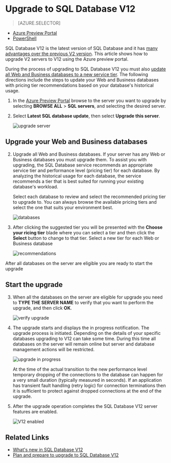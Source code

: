 <properties 
	pageTitle="Upgrade to SQL Database V12" 
	description="Explains how to upgrade to Azure SQL Database V12, from an earlier version of Azure SQL Database." 
	services="sql-database" 
	documentationCenter="" 
	authors="stevestein" 
	manager="jeffreyg"
	editor=""/>

<tags 
	ms.service="sql-database" 
	ms.date="10/08/2015" 
	wacn.date=""/>


# Upgrade to SQL Database V12


> [AZURE.SELECTOR]
- [Azure Preview Portal](/documentation/articles/sql-database-v12-upgrade)
- [PowerShell](/documentation/articles/sql-database-upgrade-server)


SQL Database V12 is the latest version of SQL Database and it has [many advantages over the previous V2 version](/documentation/articles/sql-database-v12-whats-new). This article shows how to upgrade V2 servers to V12 using the Azure preview portal. 

During the process of upgrading to SQL Database V12 you must also [update all Web and Business databases to a new service tier](/documentation/articles/sql-database-upgrade-new-service-tiers). The following directions include the steps to update your Web and Business databases with pricing tier recommendations based on your database's historical usage. 



1. In the [Azure Preview Portal](http://manage.windowsazure.cn/) browse to the server you want to upgrade by selecting **BROWSE ALL** > **SQL servers**, and selecting the desired server.
2. Select **Latest SQL database update**, then select **Upgrade this server**.

      ![upgrade server][1]

## Upgrade your Web and Business databases

2. Upgrade all Web and Business databases. If your server has any Web or Business databases you must upgrade them. To assist you with upgrading, the SQL Database service recommends an appropriate service tier and performance level (pricing tier) for each database. By analyzing the historical usage for each database, the service recommends a tier that is best suited for running your existing database's workload. 
    
    Select each database to review and select the recommended pricing tier to upgrade to. You can always browse the available pricing tiers and select the one that suits your environment best.

     ![databases][2]



7. After clicking the suggested tier you will be presented with the **Choose your ricing tier** blade where you can select a tier and then click the **Select** button to change to that tier. Select a new tier for each Web or Business database

    ![recommendations][6]


After all databases on the server are eligible you are ready to start the upgrade

## Start the upgrade

3. When all the databases on the server are eligible for upgrade you need to **TYPE THE SERVER NAME** to verify that you want to perform the upgrade, and then click **OK**. 

    ![verify upgrade][3]


4. The upgrade starts and displays the in progress notification. The upgrade process is initiated. Depending on the details of your specific databases upgrading to V12 can take some time. During this time all databases on the server will remain online but server and database management actions will be restricted.

    ![upgrade in progress][4]

    At the time of the actual transition to the new performance level temporary dropping of the connections to the database can happen for a very small duration (typically measured in seconds). If an application has transient fault handling (retry logic) for connection terminations then it is sufficient to protect against dropped connections at the end of the upgrade. 

5. After the upgrade operation completes the SQL Database V12 server features are enabled.

    ![V12 enabled][5]  


## Related Links

-  [What's new in SQL Database V12](/documentation/articles/sql-database-v12-whats-new)
- [Plan and prepare to upgrade to SQL Database V12](/documentation/articles/sql-database-v12-plan-prepare-upgrade)


<!--Image references-->
[1]: ./media/sql-database-v12-upgrade/latest-sql-database-update.png
[2]: ./media/sql-database-v12-upgrade/upgrade-server2.png
[3]: ./media/sql-database-v12-upgrade/upgrade-server3.png
[4]: ./media/sql-database-v12-upgrade/online-during-upgrade.png
[5]: ./media/sql-database-v12-upgrade/enabled.png
[6]: ./media/sql-database-v12-upgrade/recommendations.png




